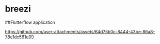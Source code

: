 # breezi

##Flutterflow application


https://github.com/user-attachments/assets/64d75b0c-8444-43be-86a8-78e1dc561e09

